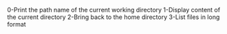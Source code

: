 0-Print the path name of the current working directory
1-Display content of the current directory
2-Bring back to the home directory
3-List files in long format